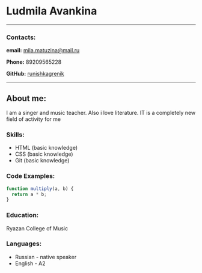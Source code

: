 # Ludmila Avankina

---

### Contacts:

**email:** mila.matuzina@mail.ru

**Phone:** 89209565228

**GitHub:** [runishkagrenik](https://github.com/runishkagrenik)

---

## About me:

I am a singer and music teacher. Also i love literature. IT is a completely new field of activity for me

### Skills:

- HTML (basic knowledge)
- CSS (basic knowledge)
- Git (basic knowledge)

### Code Examples:

```javascript
function multiply(a, b) {
  return a * b;
}
```

### Education:

Ryazan College of Music

### Languages:

- Russian - native speaker
- English - A2
